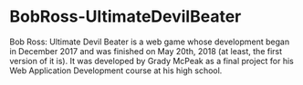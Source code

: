 # BobRoss-UltimateDevilBeater

Bob Ross: Ultimate Devil Beater is a web game whose development began in December 2017 and was finished on May 20th, 2018 (at least, the first version of it is). It was developed by Grady McPeak as a final project for his Web Application Development course at his high school.
